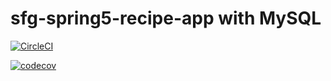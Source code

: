 # sfg-spring5-recipe-app with MySQL

[![CircleCI](https://circleci.com/gh/danielschnetler/sfg-spring5-recipe-app.svg?style=svg&circle-token=b08951e1be9cd94c9812cbc38a257c5bf32d7665)](https://circleci.com/gh/danielschnetler/sfg-spring5-recipe-app-)

[![codecov](https://codecov.io/gh/danielschnetler/sfg-spring5-recipe-app-/branch/master/graph/badge.svg?token=SUXUB5BCCT)](https://codecov.io/gh/danielschnetler/sfg-spring5-recipe-app-)

